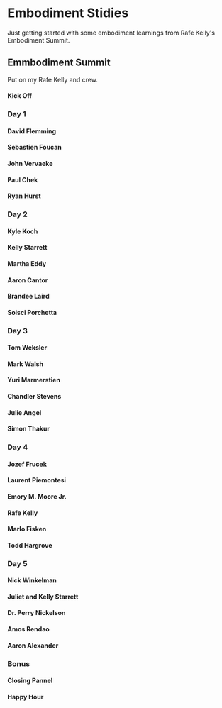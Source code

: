 # Embodiment Stidies
Just getting started with some embodiment learnings from Rafe Kelly's Embodiment Summit.

## Emmbodiment Summit
Put on my Rafe Kelly and crew.

#### Kick Off

### Day 1

#### David Flemming

#### Sebastien Foucan

#### John Vervaeke

#### Paul Chek

#### Ryan Hurst

### Day 2

#### Kyle Koch

#### Kelly Starrett

#### Martha Eddy

#### Aaron Cantor

#### Brandee Laird

#### Soisci Porchetta

### Day 3

#### Tom Weksler

#### Mark Walsh

#### Yuri Marmerstien

#### Chandler Stevens

#### Julie Angel

#### Simon Thakur

### Day 4

#### Jozef Frucek

#### Laurent Piemontesi

#### Emory M. Moore Jr.

#### Rafe Kelly

#### Marlo Fisken

#### Todd Hargrove

### Day 5

#### Nick Winkelman

#### Juliet and Kelly Starrett

#### Dr. Perry Nickelson

#### Amos Rendao

#### Aaron Alexander

### Bonus

#### Closing Pannel

#### Happy Hour
